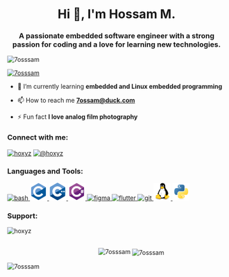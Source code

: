 <h1 align="center">Hi 👋, I'm Hossam M.</h1>
<h3 align="center">A passionate embedded software engineer with a strong passion for coding and a love for learning new technologies.</h3>

<p align="left"> <img src="https://komarev.com/ghpvc/?username=7osssam&label=Profile%20views&color=0e75b6&style=flat" alt="7osssam" /> </p>

<p align="left"> <a href="https://github.com/ryo-ma/github-profile-trophy"><img src="https://github-profile-trophy.vercel.app/?username=7osssam" alt="7osssam" /></a> </p>

- 🌱 I’m currently learning **embedded and Linux embedded programming**

- 📫 How to reach me **7ossam@duck.com**

- ⚡ Fun fact **I love analog film photography**

<h3 align="left">Connect with me:</h3>
<p align="left">
<a href="https://linkedin.com/in/hoxyz" target="blank"><img align="center" src="https://raw.githubusercontent.com/rahuldkjain/github-profile-readme-generator/master/src/images/icons/Social/linked-in-alt.svg" alt="hoxyz" height="30" width="40" /></a>
<a href="https://www.hackerearth.com/@hoxyz" target="blank"><img align="center" src="https://raw.githubusercontent.com/rahuldkjain/github-profile-readme-generator/master/src/images/icons/Social/hackerearth.svg" alt="@hoxyz" height="30" width="40" /></a>
</p>

<h3 align="left">Languages and Tools:</h3>
<p align="left"> <a href="https://www.gnu.org/software/bash/" target="_blank" rel="noreferrer"> <img src="https://www.vectorlogo.zone/logos/gnu_bash/gnu_bash-icon.svg" alt="bash" width="40" height="40"/> </a> <a href="https://www.cprogramming.com/" target="_blank" rel="noreferrer"> <img src="https://raw.githubusercontent.com/devicons/devicon/master/icons/c/c-original.svg" alt="c" width="40" height="40"/> </a> <a href="https://www.w3schools.com/cpp/" target="_blank" rel="noreferrer"> <img src="https://raw.githubusercontent.com/devicons/devicon/master/icons/cplusplus/cplusplus-original.svg" alt="cplusplus" width="40" height="40"/> </a> <a href="https://www.w3schools.com/cs/" target="_blank" rel="noreferrer"> <img src="https://raw.githubusercontent.com/devicons/devicon/master/icons/csharp/csharp-original.svg" alt="csharp" width="40" height="40"/> </a> <a href="https://www.figma.com/" target="_blank" rel="noreferrer"> <img src="https://www.vectorlogo.zone/logos/figma/figma-icon.svg" alt="figma" width="40" height="40"/> </a> <a href="https://flutter.dev" target="_blank" rel="noreferrer"> <img src="https://www.vectorlogo.zone/logos/flutterio/flutterio-icon.svg" alt="flutter" width="40" height="40"/> </a> <a href="https://git-scm.com/" target="_blank" rel="noreferrer"> <img src="https://www.vectorlogo.zone/logos/git-scm/git-scm-icon.svg" alt="git" width="40" height="40"/> </a> <a href="https://www.linux.org/" target="_blank" rel="noreferrer"> <img src="https://raw.githubusercontent.com/devicons/devicon/master/icons/linux/linux-original.svg" alt="linux" width="40" height="40"/> </a> <a href="https://www.python.org" target="_blank" rel="noreferrer"> <img src="https://raw.githubusercontent.com/devicons/devicon/master/icons/python/python-original.svg" alt="python" width="40" height="40"/> </a> </p>


<h3 align="left">Support:</h3>
<p><a href="https://ko-fi.com/hoxyz"> <img align="left" src="https://cdn.ko-fi.com/cdn/kofi3.png?v=3" height="50" width="210" alt="hoxyz" /></a></p><br><br>


<p><img align="left" src="https://github-readme-stats.vercel.app/api/top-langs?username=7osssam&show_icons=true&locale=en&layout=compact" alt="7osssam" /></p>

<p>&nbsp;<img align="center" src="https://github-readme-stats.vercel.app/api?username=7osssam&show_icons=true&locale=en" alt="7osssam" /></p>

<p><img align="center" src="https://github-readme-streak-stats.herokuapp.com/?user=7osssam&" alt="7osssam" /></p>

